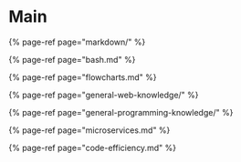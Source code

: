 # Main

{% page-ref page="markdown/" %}

{% page-ref page="bash.md" %}

{% page-ref page="flowcharts.md" %}

{% page-ref page="general-web-knowledge/" %}

{% page-ref page="general-programming-knowledge/" %}

{% page-ref page="microservices.md" %}

{% page-ref page="code-efficiency.md" %}





